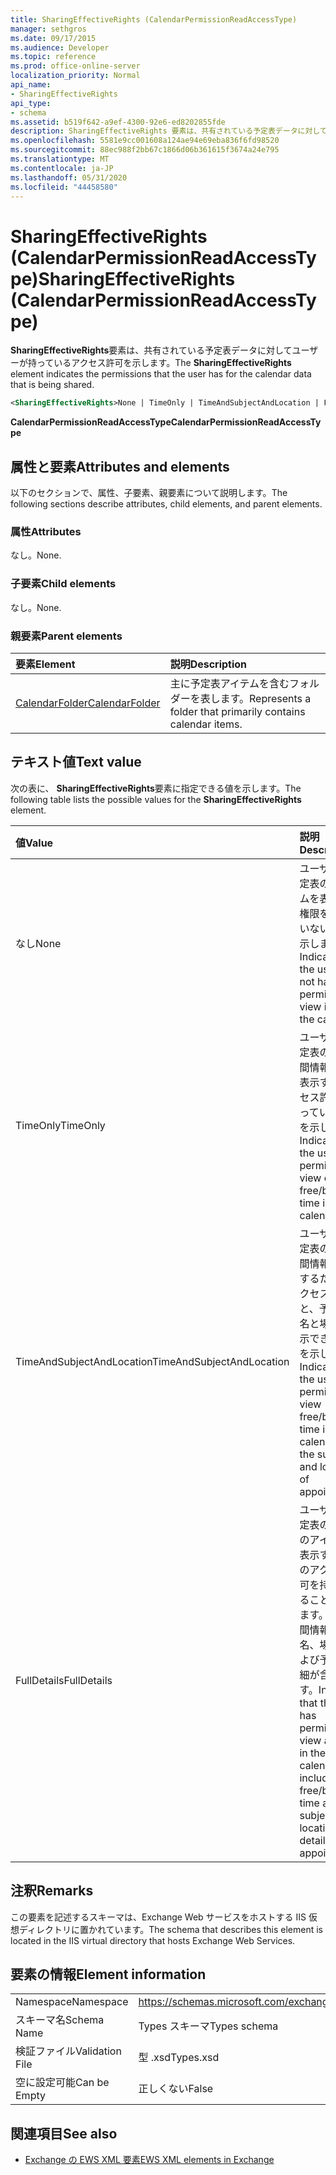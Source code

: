 ```yaml
---
title: SharingEffectiveRights (CalendarPermissionReadAccessType)
manager: sethgros
ms.date: 09/17/2015
ms.audience: Developer
ms.topic: reference
ms.prod: office-online-server
localization_priority: Normal
api_name:
- SharingEffectiveRights
api_type:
- schema
ms.assetid: b519f642-a9ef-4300-92e6-ed8202855fde
description: SharingEffectiveRights 要素は、共有されている予定表データに対してユーザーが持っているアクセス許可を示します。
ms.openlocfilehash: 5581e9cc001608a124ae94e69eba836f6fd98520
ms.sourcegitcommit: 88ec988f2bb67c1866d06b361615f3674a24e795
ms.translationtype: MT
ms.contentlocale: ja-JP
ms.lasthandoff: 05/31/2020
ms.locfileid: "44458580"
---
```

# <a name="sharingeffectiverights-calendarpermissionreadaccesstype"></a><span data-ttu-id="b2dab-103">SharingEffectiveRights (CalendarPermissionReadAccessType)</span><span class="sxs-lookup"><span data-stu-id="b2dab-103">SharingEffectiveRights (CalendarPermissionReadAccessType)</span></span>

<span data-ttu-id="b2dab-104">**SharingEffectiveRights**要素は、共有されている予定表データに対してユーザーが持っているアクセス許可を示します。</span><span class="sxs-lookup"><span data-stu-id="b2dab-104">The **SharingEffectiveRights** element indicates the permissions that the user has for the calendar data that is being shared.</span></span> 
  
```XML
<SharingEffectiveRights>None | TimeOnly | TimeAndSubjectAndLocation | FullDetails</SharingEffectiveRights>
```

 <span data-ttu-id="b2dab-105">**CalendarPermissionReadAccessType**</span><span class="sxs-lookup"><span data-stu-id="b2dab-105">**CalendarPermissionReadAccessType**</span></span>
## <a name="attributes-and-elements"></a><span data-ttu-id="b2dab-106">属性と要素</span><span class="sxs-lookup"><span data-stu-id="b2dab-106">Attributes and elements</span></span>

<span data-ttu-id="b2dab-107">以下のセクションで、属性、子要素、親要素について説明します。</span><span class="sxs-lookup"><span data-stu-id="b2dab-107">The following sections describe attributes, child elements, and parent elements.</span></span>
  
### <a name="attributes"></a><span data-ttu-id="b2dab-108">属性</span><span class="sxs-lookup"><span data-stu-id="b2dab-108">Attributes</span></span>

<span data-ttu-id="b2dab-109">なし。</span><span class="sxs-lookup"><span data-stu-id="b2dab-109">None.</span></span>
  
### <a name="child-elements"></a><span data-ttu-id="b2dab-110">子要素</span><span class="sxs-lookup"><span data-stu-id="b2dab-110">Child elements</span></span>

<span data-ttu-id="b2dab-111">なし。</span><span class="sxs-lookup"><span data-stu-id="b2dab-111">None.</span></span>
  
### <a name="parent-elements"></a><span data-ttu-id="b2dab-112">親要素</span><span class="sxs-lookup"><span data-stu-id="b2dab-112">Parent elements</span></span>

|<span data-ttu-id="b2dab-113">**要素**</span><span class="sxs-lookup"><span data-stu-id="b2dab-113">**Element**</span></span>|<span data-ttu-id="b2dab-114">**説明**</span><span class="sxs-lookup"><span data-stu-id="b2dab-114">**Description**</span></span>|
|:-----|:-----|
|[<span data-ttu-id="b2dab-115">CalendarFolder</span><span class="sxs-lookup"><span data-stu-id="b2dab-115">CalendarFolder</span></span>](calendarfolder.md) <br/> |<span data-ttu-id="b2dab-116">主に予定表アイテムを含むフォルダーを表します。</span><span class="sxs-lookup"><span data-stu-id="b2dab-116">Represents a folder that primarily contains calendar items.</span></span>  <br/> |
   
## <a name="text-value"></a><span data-ttu-id="b2dab-117">テキスト値</span><span class="sxs-lookup"><span data-stu-id="b2dab-117">Text value</span></span>

<span data-ttu-id="b2dab-118">次の表に、 **SharingEffectiveRights**要素に指定できる値を示します。</span><span class="sxs-lookup"><span data-stu-id="b2dab-118">The following table lists the possible values for the **SharingEffectiveRights** element.</span></span> 
  
|<span data-ttu-id="b2dab-119">**値**</span><span class="sxs-lookup"><span data-stu-id="b2dab-119">**Value**</span></span>|<span data-ttu-id="b2dab-120">**説明**</span><span class="sxs-lookup"><span data-stu-id="b2dab-120">**Description**</span></span>|
|:-----|:-----|
|<span data-ttu-id="b2dab-121">なし</span><span class="sxs-lookup"><span data-stu-id="b2dab-121">None</span></span>  <br/> |<span data-ttu-id="b2dab-122">ユーザーが予定表のアイテムを表示する権限を持っていないことを示します。</span><span class="sxs-lookup"><span data-stu-id="b2dab-122">Indicates that the user does not have permission to view items in the calendar.</span></span>  <br/> |
|<span data-ttu-id="b2dab-123">TimeOnly</span><span class="sxs-lookup"><span data-stu-id="b2dab-123">TimeOnly</span></span>  <br/> |<span data-ttu-id="b2dab-124">ユーザーが予定表の空き時間情報のみを表示するアクセス許可を持っていることを示します。</span><span class="sxs-lookup"><span data-stu-id="b2dab-124">Indicates that the user has permission to view only free/busy time in the calendar.</span></span>  <br/> |
|<span data-ttu-id="b2dab-125">TimeAndSubjectAndLocation</span><span class="sxs-lookup"><span data-stu-id="b2dab-125">TimeAndSubjectAndLocation</span></span>  <br/> |<span data-ttu-id="b2dab-126">ユーザーが予定表の空き時間情報を表示するためのアクセス許可と、予定の件名と場所を表示できることを示します。</span><span class="sxs-lookup"><span data-stu-id="b2dab-126">Indicates that the user has permission to view free/busy time in the calendar and the subject and location of appointments.</span></span>  <br/> |
|<span data-ttu-id="b2dab-127">FullDetails</span><span class="sxs-lookup"><span data-stu-id="b2dab-127">FullDetails</span></span>  <br/> |<span data-ttu-id="b2dab-128">ユーザーが予定表のすべてのアイテムを表示するためのアクセス許可を持っていることを示します。空き時間情報、件名、場所、および予定の詳細が含まれます。</span><span class="sxs-lookup"><span data-stu-id="b2dab-128">Indicates that the user has permission to view all items in the calendar, including free/busy time and subject, location, and details of appointments.</span></span>  <br/> |
   
## <a name="remarks"></a><span data-ttu-id="b2dab-129">注釈</span><span class="sxs-lookup"><span data-stu-id="b2dab-129">Remarks</span></span>

<span data-ttu-id="b2dab-130">この要素を記述するスキーマは、Exchange Web サービスをホストする IIS 仮想ディレクトリに置かれています。</span><span class="sxs-lookup"><span data-stu-id="b2dab-130">The schema that describes this element is located in the IIS virtual directory that hosts Exchange Web Services.</span></span>
  
## <a name="element-information"></a><span data-ttu-id="b2dab-131">要素の情報</span><span class="sxs-lookup"><span data-stu-id="b2dab-131">Element information</span></span>

|||
|:-----|:-----|
|<span data-ttu-id="b2dab-132">Namespace</span><span class="sxs-lookup"><span data-stu-id="b2dab-132">Namespace</span></span>  <br/> |https://schemas.microsoft.com/exchange/services/2006/types  <br/> |
|<span data-ttu-id="b2dab-133">スキーマ名</span><span class="sxs-lookup"><span data-stu-id="b2dab-133">Schema Name</span></span>  <br/> |<span data-ttu-id="b2dab-134">Types スキーマ</span><span class="sxs-lookup"><span data-stu-id="b2dab-134">Types schema</span></span>  <br/> |
|<span data-ttu-id="b2dab-135">検証ファイル</span><span class="sxs-lookup"><span data-stu-id="b2dab-135">Validation File</span></span>  <br/> |<span data-ttu-id="b2dab-136">型 .xsd</span><span class="sxs-lookup"><span data-stu-id="b2dab-136">Types.xsd</span></span>  <br/> |
|<span data-ttu-id="b2dab-137">空に設定可能</span><span class="sxs-lookup"><span data-stu-id="b2dab-137">Can be Empty</span></span>  <br/> |<span data-ttu-id="b2dab-138">正しくない</span><span class="sxs-lookup"><span data-stu-id="b2dab-138">False</span></span>  <br/> |
   
## <a name="see-also"></a><span data-ttu-id="b2dab-139">関連項目</span><span class="sxs-lookup"><span data-stu-id="b2dab-139">See also</span></span>



- [<span data-ttu-id="b2dab-140">Exchange の EWS XML 要素</span><span class="sxs-lookup"><span data-stu-id="b2dab-140">EWS XML elements in Exchange</span></span>](ews-xml-elements-in-exchange.md)

